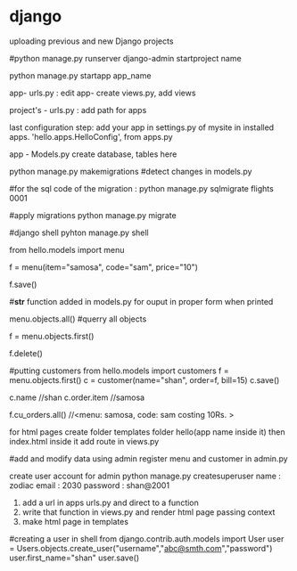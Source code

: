 # django
uploading previous and new Django projects 

#python manage.py runserver
django-admin startproject name

python manage.py startapp app_name

app- urls.py : edit
app- create views.py, add views 

project's - urls.py : add path for apps

last configuration step:
    add your app in settings.py of mysite in installed apps. 
    'hello.apps.HelloConfig',
                    from apps.py


app - Models.py 
    create database, tables here 

python manage.py makemigrations
#detect changes in models.py 

#for the sql code of the migration :
python manage.py sqlmigrate flights 0001

#apply migrations 
python manage.py migrate

#django shell
pyhton manage.py shell



from hello.models import menu

f = menu(item="samosa", code="sam", price="10")

f.save()

#__str__ function added in models.py for ouput in proper form when printed 

menu.objects.all()
#querry all objects 

f = menu.objects.first()

f.delete()



#putting customers
from hello.models import customers
f = menu.objects.first()
c = customer(name="shan", order=f, bill=15)
c.save()

c.name   //shan
c.order.item //samosa

f.cu_orders.all() //<menu:  samosa, code: sam costing 10Rs. >



for html pages 
create 
folder templates
folder hello(app name inside it)
then index.html inside it
add route in views.py


#add and modify data using admin
register menu and customer in admin.py


create user account for admin
python manage.py createsuperuser
name : zodiac
email : 2030
password : shan@2001


1. add a url in apps urls.py and direct to a function
2. write that function in views.py and render html page passing context
3. make html page in templates


#creating a user in shell 
from django.contrib.auth.models import User
user = Users.objects.create_user("username","abc@smth.com","password")
user.first_name="shan"
user.save()
